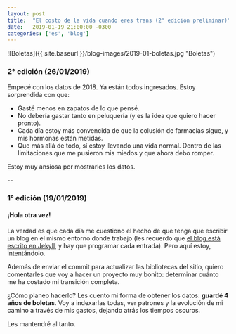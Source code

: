 ```yaml
---
layout: post
title:  "El costo de la vida cuando eres trans (2° edición preliminar)"
date:   2019-01-19 21:00:00 -0300
categories: ['es', 'blog']
---
```

![Boletas]({{ site.baseurl }}/blog-images/2019-01-boletas.jpg "Boletas")

### 2° edición (26/01/2019)

Empecé con los datos de 2018. Ya están todos ingresados. Estoy sorprendida con que:
- Gasté menos en zapatos de lo que pensé.
- No debería gastar tanto en peluquería (y es la idea que quiero hacer pronto).
- Cada día estoy más convencida de que la colusión de farmacias sigue, y mis hormonas están metidas.
- Que más allá de todo, sí estoy llevando una vida normal. Dentro de las limitaciones que me pusieron mis miedos y que ahora debo romper.

Estoy muy ansiosa por mostrarles los datos.

--

### 1° edición (19/01/2019)

#### ¡Hola otra vez!

La verdad es que cada día me cuestiono el hecho de que tenga que escribir un blog en el mismo entorno donde trabajo (les recuerdo que [el blog está escrito en Jekyll](https://jekyllrb.com), y hay que programar cada entrada). Pero aquí estoy, intentándolo.

Además de enviar el commit para actualizar las bibliotecas del sitio, quiero comentarles que voy a hacer un proyecto muy bonito: determinar cuánto me ha costado mi transición completa.

¿Cómo planeo hacerlo? Les cuento mi forma de obtener los datos: **guardé 4 años de boletas**. Voy a indexarlas todas, ver patrones y la evolución de mi camino a través de mis gastos, dejando atrás los tiempos oscuros.

Les mantendré al tanto.
